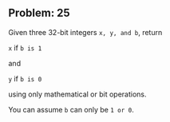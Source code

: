 Problem: 25
---
Given three 32-bit integers `x, y, and b`, return

`x` if `b is 1`

and

`y` if `b is 0`

using only mathematical or bit operations.

You can assume `b` can only be `1 or 0`.
